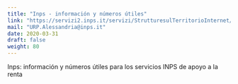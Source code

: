 ```yaml
---
title: "Inps - información y números útiles"
link: "https://servizi2.inps.it/servizi/StrutturesulTerritorioInternet/WForm2.aspx?parm=1&lang=it&parm3=020000"
mail: "URP.Alessandria@inps.it"
date: 2020-03-31
draft: false
weight: 80
---
```


Inps: información y números útiles para los servicios INPS de apoyo a la renta